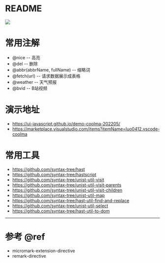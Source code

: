 # README

![](https://luo0412.oss-cn-hangzhou.aliyuncs.com/1652367174757-jHcRW5JCSfAz.png)

# 常用注解

- @nice -- 高亮
- @del -- 删除
- @abbr(abbrName, fullName) -- 缩略词
- @fetch(url) -- 请求数据展示成表格
- @weather -- 天气预报
- @bvid -- B站视频

# 演示地址

- https://ui-javascript.github.io/demo-coolma-202205/
- https://marketplace.visualstudio.com/items?itemName=luo0412.vscode-coolma

# 常用工具

- https://github.com/syntax-tree/hast
- https://github.com/syntax-tree/hastscript
- https://github.com/syntax-tree/unist-util-visit
- https://github.com/syntax-tree/unist-util-visit-parents
- https://github.com/syntax-tree/unist-util-visit-children
- https://github.com/syntax-tree/unist-util-map
- https://github.com/syntax-tree/hast-util-find-and-replace
- https://github.com/syntax-tree/unist-util-select
- https://github.com/syntax-tree/hast-util-to-dom

---

# 参考 @ref

- micromark-extension-directive
- remark-directive
